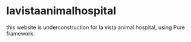 # lavistaanimalhospital

this website is underconstruction for la vista animal hospital, using Pure framework.
